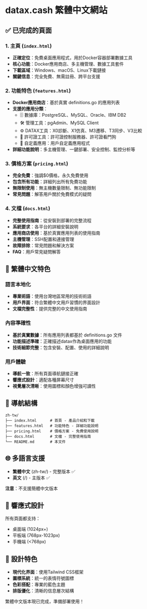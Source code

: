 # datax.cash 繁體中文網站

## ✅ 已完成的頁面

### 1. 主頁 (`index.html`)
- **正確定位**：免費桌面應用程式，用於Docker容器部署數據工具
- **核心功能**：Docker應用商店、多主機管理、數據工具套件
- **下載區域**：Windows、macOS、Linux下載鏈接
- **關鍵信息**：完全免費、無需註冊、跨平台支援

### 2. 功能特色 (`features.html`)
- **Docker應用商店**：基於真實 definitions.go 的應用列表
- **支援的應用分類**：
  - 🗄️ 數據庫：PostgreSQL、MySQL、Oracle、IBM DB2
  - 🛠️ 管理工具：pgAdmin、MySQL Client
  - ⚙️ DATAX工具：X0診斷、X1仿真、M3遷移、T3同步、V3比較
  - 🔐 許可證工具：許可證控制服務器、許可證看門狗
  - 🎨 自定義應用：用戶自定義應用程式
- **詳細功能說明**：多主機管理、一鍵部署、安全控制、監控分析等

### 3. 價格方案 (`pricing.html`)
- **完全免費**：強調$0價格，永久免費使用
- **包含所有功能**：詳細列出所有免費功能
- **無限制使用**：無主機數量限制、無功能限制
- **常見問題**：解答用戶關於免費模式的疑問

### 4. 文檔 (`docs.html`)
- **完整使用指南**：從安裝到部署的完整流程
- **系統要求**：各平台的詳細安裝說明
- **應用商店使用**：基於真實應用列表的使用指南
- **主機管理**：SSH配置和連接管理
- **故障排除**：常見問題和解決方案
- **FAQ**：用戶常見疑問解答

## 🎯 繁體中文特色

### 語言本地化
- **專業術語**：使用台灣地區常用的技術術語
- **用戶界面**：符合繁體中文用戶習慣的界面設計
- **文檔完整性**：提供完整的中文使用指南

### 內容準確性
- **基於真實數據**：所有應用列表都基於 definitions.go 文件
- **功能描述準確**：正確描述datax作為桌面應用的功能
- **技術細節完整**：包含安裝、配置、使用的詳細說明

### 用戶體驗
- **導航一致**：所有頁面導航鏈接正確
- **響應式設計**：適配各種屏幕尺寸
- **視覺層次清晰**：使用圖標和顏色增強可讀性

## 🔗 導航結構

```
zh-tw/
├── index.html      # 首頁 - 產品介紹和下載
├── features.html   # 功能特色 - 詳細功能說明
├── pricing.html    # 價格方案 - 免費使用說明
├── docs.html       # 文檔 - 完整使用指南
└── README.md       # 本文件
```

## 🌐 多語言支援

- **繁體中文** (zh-tw/) - 完整版本 ✅
- **英文** (/) - 主版本 ✅

**注意**：不支援簡體中文版本

## 📱 響應式設計

所有頁面都支持：
- 桌面端 (1024px+)
- 平板端 (768px-1023px)
- 手機端 (<768px)

## 🎨 設計特色

- **現代化界面**：使用Tailwind CSS框架
- **圖標系統**：統一的表情符號圖標
- **色彩搭配**：專業的藍色主題
- **排版優化**：清晰的信息層次結構

繁體中文版本現已完成，準備部署使用！